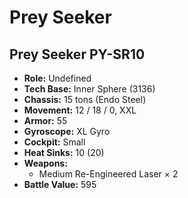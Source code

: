 # Prey Seeker
## Prey Seeker PY-SR10
- **Role:** Undefined
- **Tech Base:** Inner Sphere (3136)
- **Chassis:** 15 tons (Endo Steel)
- **Movement:** 12 / 18 / 0, XXL
- **Armor:** 55
- **Gyroscope:** XL Gyro
- **Cockpit:** Small
- **Heat Sinks:** 10 (20)
- **Weapons:**
  - Medium Re-Engineered Laser × 2
- **Battle Value:** 595

